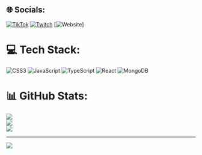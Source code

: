 
## 🌐 Socials:
[![TikTok](https://img.shields.io/badge/TikTok-%23000000.svg?logo=TikTok&logoColor=white)](https://tiktok.com/@hixo23) [![Twitch](https://img.shields.io/badge/Twitch-%239146FF.svg?logo=Twitch&logoColor=white)](https://twitch.tv/hixo23) [![Website]([https://img.shields.io/badge/Twitch-%239146FF.svg?logo=Twitch&logoColor=white](https://img.shields.io/badge/website-000000?style=for-the-badge&logo=About.me&logoColor=white))]

# 💻 Tech Stack:
![CSS3](https://img.shields.io/badge/css3-%231572B6.svg?style=for-the-badge&logo=css3&logoColor=white) ![JavaScript](https://img.shields.io/badge/javascript-%23323330.svg?style=for-the-badge&logo=javascript&logoColor=%23F7DF1E) ![TypeScript](https://img.shields.io/badge/typescript-%23007ACC.svg?style=for-the-badge&logo=typescript&logoColor=white) ![React](https://img.shields.io/badge/react-%2320232a.svg?style=for-the-badge&logo=react&logoColor=%2361DAFB) ![MongoDB](https://img.shields.io/badge/MongoDB-%234ea94b.svg?style=for-the-badge&logo=mongodb&logoColor=white)
# 📊 GitHub Stats:
![](https://github-readme-stats.vercel.app/api?username=Hixo23&theme=dark&hide_border=false&include_all_commits=false&count_private=false)<br/>
![](https://github-readme-streak-stats.herokuapp.com/?user=Hixo23&theme=dark&hide_border=false)<br/>
![](https://github-readme-stats.vercel.app/api/top-langs/?username=Hixo23&theme=dark&hide_border=false&include_all_commits=false&count_private=false&layout=compact)

---
[![](https://visitcount.itsvg.in/api?id=Hixo23&icon=0&color=0)](https://visitcount.itsvg.in)

<!-- Proudly created with GPRM ( https://gprm.itsvg.in ) -->
